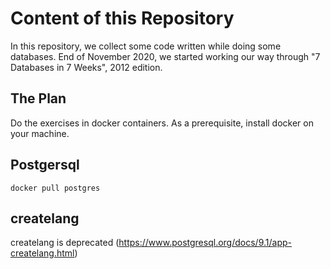 # Content of this Repository

In this repository, we collect some code written while doing some databases. End of November 2020, we started working our way through "7 Databases in 7 Weeks", 2012 edition.

## The Plan

Do the exercises in docker containers. As a prerequisite, install docker on your machine.

## Postgersql

```
docker pull postgres
``` 
## createlang

createlang is deprecated (https://www.postgresql.org/docs/9.1/app-createlang.html)
